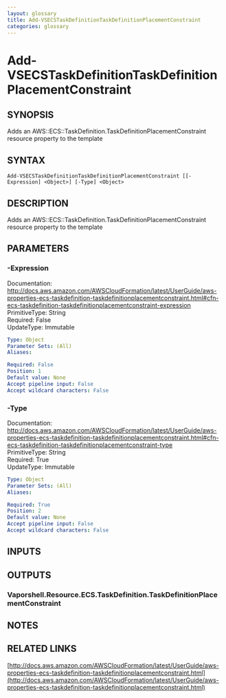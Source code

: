 ```yaml
---
layout: glossary
title: Add-VSECSTaskDefinitionTaskDefinitionPlacementConstraint
categories: glossary
---
```


# Add-VSECSTaskDefinitionTaskDefinitionPlacementConstraint

## SYNOPSIS
Adds an AWS::ECS::TaskDefinition.TaskDefinitionPlacementConstraint resource property to the template

## SYNTAX

```
Add-VSECSTaskDefinitionTaskDefinitionPlacementConstraint [[-Expression] <Object>] [-Type] <Object>
```

## DESCRIPTION
Adds an AWS::ECS::TaskDefinition.TaskDefinitionPlacementConstraint resource property to the template

## PARAMETERS

### -Expression
Documentation: http://docs.aws.amazon.com/AWSCloudFormation/latest/UserGuide/aws-properties-ecs-taskdefinition-taskdefinitionplacementconstraint.html#cfn-ecs-taskdefinition-taskdefinitionplacementconstraint-expression    
PrimitiveType: String    
Required: False    
UpdateType: Immutable

```yaml
Type: Object
Parameter Sets: (All)
Aliases: 

Required: False
Position: 1
Default value: None
Accept pipeline input: False
Accept wildcard characters: False
```

### -Type
Documentation: http://docs.aws.amazon.com/AWSCloudFormation/latest/UserGuide/aws-properties-ecs-taskdefinition-taskdefinitionplacementconstraint.html#cfn-ecs-taskdefinition-taskdefinitionplacementconstraint-type    
PrimitiveType: String    
Required: True    
UpdateType: Immutable

```yaml
Type: Object
Parameter Sets: (All)
Aliases: 

Required: True
Position: 2
Default value: None
Accept pipeline input: False
Accept wildcard characters: False
```

## INPUTS

## OUTPUTS

### Vaporshell.Resource.ECS.TaskDefinition.TaskDefinitionPlacementConstraint

## NOTES

## RELATED LINKS

[http://docs.aws.amazon.com/AWSCloudFormation/latest/UserGuide/aws-properties-ecs-taskdefinition-taskdefinitionplacementconstraint.html](http://docs.aws.amazon.com/AWSCloudFormation/latest/UserGuide/aws-properties-ecs-taskdefinition-taskdefinitionplacementconstraint.html)


